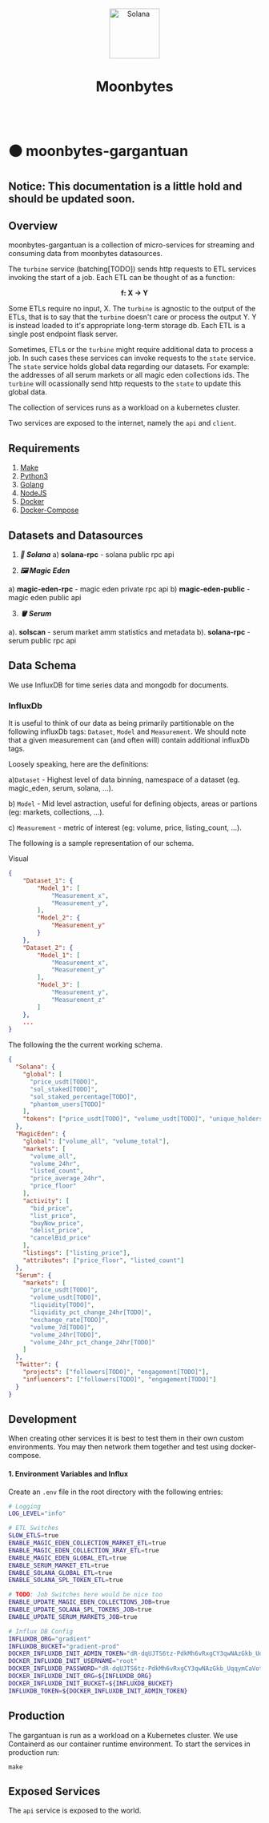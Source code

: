 <br/>
<p align="center">
    <a>
        <img alt="Solana" src="https://avatars.githubusercontent.com/u/104286117?s=200&v=4" width="100"/>
    </a>
</p>
<h1 align="center"> Moonbytes </h1>
<br/>
<br/>

# ⚫ moonbytes-gargantuan

## Notice: This documentation is a little hold and should be updated soon.

## Overview

moonbytes-gargantuan is a collection of micro-services for streaming and consuming data from moonbytes datasources.

The `turbine` service (batching[TODO]) sends http requests to ETL services invoking the start of a job. Each ETL can be thought of as a function:

<b><p align="center">f: X -> Y</p></b>

Some ETLs require no input, X. The `turbine` is agnostic to the output of the ETLs, that is to say that the `turbine` doesn't care or process the output Y.
Y is instead loaded to it's appropriate long-term storage db. Each ETL is a single post endpoint flask server.

Sometimes, ETLs or the `turbine` might require additional data to process a job. In such cases these services can invoke requests to the `state`
service. The `state` service holds global data regarding our datasets. For example: the addresses of all serum markets or all magic eden collections ids.
The `turbine` will ocassionally send http requests to the `state` to update this global data.

The collection of services runs as a workload on a kubernetes cluster.

Two services are exposed to the internet, namely the `api` and `client`.

## Requirements

1. [Make](https://www.gnu.org/software/make/)
2. [Python3](https://www.python.org/downloads/)
3. [Golang](https://go.dev/)
4. [NodeJS](https://nodejs.org/en/)
5. [Docker](https://docs.docker.com/compose/install/)
6. [Docker-Compose](https://docs.docker.com/compose/install/)

## Datasets and Datasources

1. **_🦾 Solana_**
   a) **solana-rpc** - solana public rpc api

2. **_🖼️ Magic Eden_**

a) **magic-eden-rpc** - magic eden private rpc api
b) **magic-eden-public** - magic eden public api

3. **_🪣 Serum_**

a). **solscan** - serum market amm statistics and metadata
b). **solana-rpc** - serum public rpc api

## Data Schema

We use InfluxDB for time series data and mongodb for documents.

### InfluxDb

It is useful to think of our data as being primarily partitionable on the following influxDb tags: `Dataset`, `Model` and `Measurement`. We should note that a given measurement can (and often will) contain additional influxDb tags.

Loosely speaking, here are the definitions:

a)`Dataset` - Highest level of data binning, namespace of a dataset (eg. magic_eden, serum, solana, ...).

b) `Model` - Mid level astraction, useful for defining objects, areas or partions (eg: markets, collections, ...).

c) `Measurement` - metric of interest (eg: volume, price, listing_count, ...).

The following is a sample representation of our schema.

Visual

```json
{
    "Dataset_1": {
        "Model_1": [
            "Measurement_x",
            "Measurement_y",
        ],
        "Model_2": {
            "Measurement_y"
        }
    },
    "Dataset_2": {
        "Model_1": [
            "Measurement_x",
            "Measurement_y"
        ],
        "Model_3": [
            "Measurement_y",
            "Measurement_z"
        ]
    },
    ...
}
```

The following the the current working schema.

```json
{
  "Solana": {
    "global": [
      "price_usdt[TODO]",
      "sol_staked[TODO]",
      "sol_staked_percentage[TODO]",
      "phantom_users[TODO]"
    ],
    "tokens": ["price_usdt[TODO]", "volume_usdt[TODO]", "unique_holders[TODO]"]
  },
  "MagicEden": {
    "global": ["volume_all", "volume_total"],
    "markets": [
      "volume_all",
      "volume_24hr",
      "listed_count",
      "price_average_24hr",
      "price_floor"
    ],
    "activity": [
      "bid_price",
      "list_price",
      "buyNow_price",
      "delist_price",
      "cancelBid_price"
    ],
    "listings": ["listing_price"],
    "attributes": ["price_floor", "listed_count"]
  },
  "Serum": {
    "markets": [
      "price_usdt[TODO]",
      "volume_usdt[TODO]",
      "liquidity[TODO]",
      "liquidity_pct_change_24hr[TODO]",
      "exchange_rate[TODO]",
      "volume_7d[TODO]",
      "volume_24hr[TODO]",
      "volume_24hr_pct_change_24hr[TODO]"
    ]
  },
  "Twitter": {
    "projects": ["followers[TODO]", "engagement[TODO]"],
    "influencers": ["followers[TODO]", "engagement[TODO]"]
  }
}
```

## Development

When creating other services it is best to test them in their own custom environments.
You may then network them together and test using docker-compose.

#### 1. Environment Variables and Influx

Create an `.env` file in the root directory with the following entries:

```bash
# Logging
LOG_LEVEL="info"

# ETL Switches
SLOW_ETLS=true
ENABLE_MAGIC_EDEN_COLLECTION_MARKET_ETL=true
ENABLE_MAGIC_EDEN_COLLECTION_XRAY_ETL=true
ENABLE_MAGIC_EDEN_GLOBAL_ETL=true
ENABLE_SERUM_MARKET_ETL=true
ENABLE_SOLANA_GLOBAL_ETL=true
ENABLE_SOLANA_SPL_TOKEN_ETL=true

# TODO: Job Switches here would be nice too
ENABLE_UPDATE_MAGIC_EDEN_COLLECTIONS_JOB=true
ENABLE_UPDATE_SOLANA_SPL_TOKENS_JOB=true
ENABLE_UPDATE_SERUM_MARKETS_JOB=true

# Influx DB Config
INFLUXDB_ORG="gradient"
INFLUXDB_BUCKET="gradient-prod"
DOCKER_INFLUXDB_INIT_ADMIN_TOKEN="dR-dqUJTS6tz-PdkMh6vRxgCY3qwNAzGkb_UqqymCaVothz8NIziCkhUSfXIcw61A6EvfFa9pB8vTvbaRzYk3A=="
DOCKER_INFLUXDB_INIT_USERNAME="root"
DOCKER_INFLUXDB_PASSWORD="dR-dqUJTS6tz-PdkMh6vRxgCY3qwNAzGkb_UqqymCaVothz8NIziCkhUSfXIcw61A6EvfFa9pB8vTvbaRzYk3A=="
DOCKER_INFLUXDB_INIT_ORG=${INFLUXDB_ORG}
DOCKER_INFLUXDB_INIT_BUCKET=${INFLUXDB_BUCKET}
INFLUXDB_TOKEN=${DOCKER_INFLUXDB_INIT_ADMIN_TOKEN}
```

## Production

The gargantuan is run as a workload on a Kubernetes cluster. We use Containerd as our container
runtime environment. To start the services in production run:

    make

## Exposed Services

The `api` service is exposed to the world.
